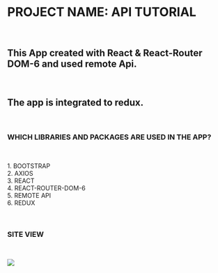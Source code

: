 <h1> PROJECT NAME: API TUTORIAL </h1></br>

<h2> This App created with React & React-Router DOM-6 and used remote Api. </h2>  </br>

<h2> The app is integrated to redux. </h2> </br>

<h3> WHICH LIBRARIES AND PACKAGES ARE USED IN THE APP? </h3> </br>

<p> 1. BOOTSTRAP </br> 
2. AXIOS </br>
3. REACT </br>
4. REACT-ROUTER-DOM-6 </br>
5. REMOTE API </br>
6. REDUX  </p> </br>

<h3> SITE VIEW </h3> </br>

![](./src/ASSETS/api-screen.gif) </br>
